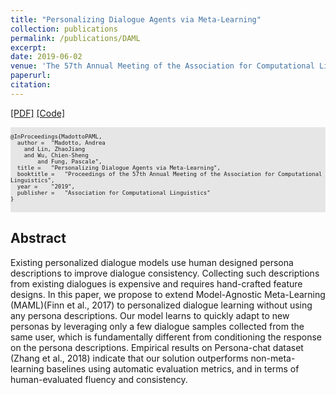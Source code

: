 ```yaml
---
title: "Personalizing Dialogue Agents via Meta-Learning"
collection: publications
permalink: /publications/DAML
excerpt: 
date: 2019-06-02
venue: 'The 57th Annual Meeting of the Association for Computational Linguistics (ACL)'
paperurl: 
citation: 
---
```


[[PDF]](https://arxiv.org/abs/1905.10033) [[Code]](https://github.com/HLTCHKUST/PAML)

<pre style="background-color: rgb(230,230,230);white-space: pre-wrap;">
<font size="1">
@InProceedings{MadottoPAML,
  author = 	"Madotto, Andrea
    and Lin, ZhaoJiang
    and Wu, Chien-Sheng
		and Fung, Pascale",
  title = 	"Personalizing Dialogue Agents via Meta-Learning",
  booktitle = 	"Proceedings of the 57th Annual Meeting of the Association for Computational Linguistics",
  year = 	"2019",
  publisher = 	"Association for Computational Linguistics"
}
</font>
</pre>


## Abstract
Existing personalized dialogue models use human designed persona descriptions to improve dialogue consistency. Collecting such descriptions from existing dialogues is expensive and requires hand-crafted feature designs. In this paper, we propose to extend Model-Agnostic Meta-Learning (MAML)(Finn et al., 2017) to personalized dialogue learning without using any persona descriptions. Our model learns to quickly adapt to new personas by leveraging only a few dialogue samples collected from the same user, which is fundamentally different from conditioning the response on the persona descriptions. Empirical results on Persona-chat dataset (Zhang et al., 2018) indicate that our solution outperforms non-meta-learning baselines using automatic evaluation metrics, and in terms of human-evaluated fluency and consistency.
